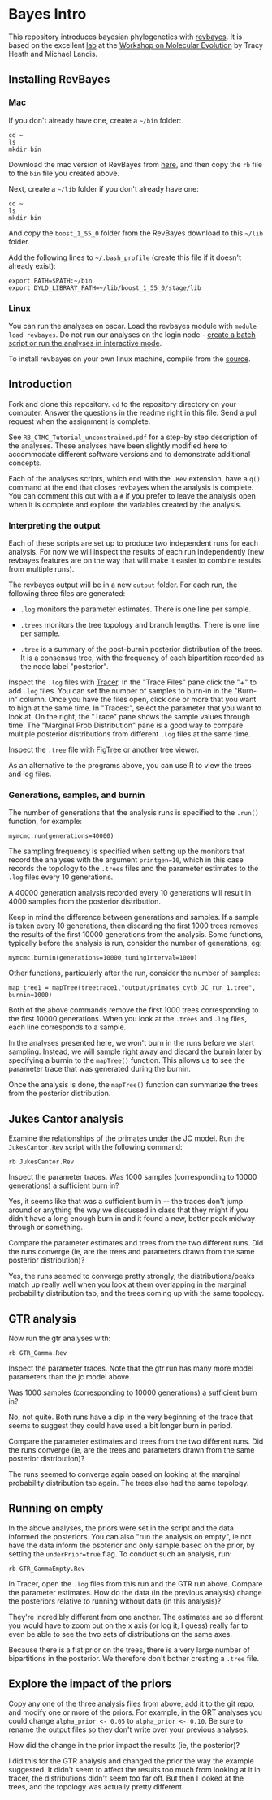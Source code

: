 # Bayes Intro

This repository introduces bayesian phylogenetics with [revbayes](http://revbayes.github.io/). It is based on the excellent [lab](https://molevol.mbl.edu/index.php/RevBayes) at the [Workshop on Molecular Evolution](https://molevol.mbl.edu/index.php/Main_Page) by Tracy Heath and Michael Landis.

## Installing RevBayes

### Mac

If you don't already have one, create a `~/bin` folder:

    cd ~
    ls
    mkdir bin

Download the mac version of RevBayes from [here](http://revbayes.github.io/code.html), and then copy the `rb` file to the `bin` file you created above.

Next, create a `~/lib` folder if you don't already have one:

    cd ~
    ls
    mkdir bin

And copy the `boost_1_55_0` folder from the RevBayes download to this `~/lib` folder.

Add the following lines to `~/.bash_profile` (create this file if it doesn't already exist):

    export PATH=$PATH:~/bin
    export DYLD_LIBRARY_PATH=~/lib/boost_1_55_0/stage/lib


### Linux

You can run the analyses on oscar. Load the revbayes module with `module load revbayes`. Do not run our analyses on the login node - [create a batch script or run the analyses in interactive mode](https://web1.ccv.brown.edu/doc/running-jobs.html).

To install revbayes on your own linux machine, compile from the [source](https://github.com/revbayes/revbayes).

## Introduction

Fork and clone this repository. `cd` to the repository directory on your computer. Answer the questions in the readme right in this file. Send a pull request when the assignment is complete.

See `RB_CTMC_Tutorial_unconstrained.pdf` for a step-by step description of the analyses. These analyses have been slightly modified here to accommodate different software versions and to demonstrate additional concepts. 

Each of the analyses scripts, which end with the `.Rev` extension, have a `q()` command at the end that closes revbayes when the analysis is complete. You can comment this out with a `#` if you prefer to leave the analysis open when it is complete and explore the variables created by the analysis.

### Interpreting the output

Each of these scripts are set up to produce two independent runs for each analysis. For now we will inspect the results of each run independently (new revbayes features are on the way that will make it easier to combine results from multiple runs).

The revbayes output will be in a new `output` folder. For each run, the following three files are generated:

- `.log` monitors the parameter estimates. There is one line per sample.

- `.trees` monitors the tree topology and branch lengths. There is one line per sample.

- `.tree` is a summary of the post-burnin posterior distribution of the trees. It is a consensus tree, with the frequency of each bipartition recorded as the node label "posterior". 

Inspect the `.log` files with [Tracer](http://tree.bio.ed.ac.uk/software/tracer/). In the "Trace Files" pane click the "+" to add `.log` files. You can set the number of samples to burn-in in the "Burn-in" column. Once you have the files open, click one or more that you want to high at the same time. In "Traces:", select the parameter that you want to look at. On the right, the "Trace" pane shows the sample values through time. The "Marginal Prob Distribution" pane is a good way to compare multiple posterior distributions from different `.log` files at the same time.

Inspect  the `.tree` file with [FigTree](http://tree.bio.ed.ac.uk/software/figtree/) or another tree viewer.

As an alternative to the programs above, you can use R to view the trees and log files.

### Generations, samples, and burnin

The number of generations that the analysis runs is specified to the `.run()` function, for example:

    mymcmc.run(generations=40000)

The sampling frequency is specified when setting up the monitors that record the analyses with the argument `printgen=10`, which in this case records the topology to the `.trees` files and the parameter estimates to the `.log` files every 10 generations.

A 40000 generation analysis recorded every 10 generations will result in 4000 samples from the posterior distribution. 

Keep in mind the difference between generations and samples. If a sample is taken every 10 generations, then discarding the first 1000 trees removes the results of the first 10000 generations from the analysis. Some functions, typically before the analysis is run, consider the number of generations, eg:

    mymcmc.burnin(generations=10000,tuningInterval=1000)

Other functions, particularly after the run, consider the number of samples:

    map_tree1 = mapTree(treetrace1,"output/primates_cytb_JC_run_1.tree", burnin=1000)

Both of the above commands remove the first 1000 trees corresponding to the first 10000 generations. When you look at the `.trees` and `.log` files, each line corresponds to a sample.

In the analyses presented here, we won't burn in the runs before we start sampling. Instead, we will sample right away and discard the burnin later  by specifying a burnin to the `mapTree()` function. This allows us to see the parameter trace that was generated during the burnin. 

Once the analysis is done, the `mapTree()` function can summarize the trees from the posterior distribution. 


## Jukes Cantor analysis

Examine the relationships of the primates under the JC model. Run the `JukesCantor.Rev` script with the following command:

    rb JukesCantor.Rev

Inspect the parameter traces. Was 1000 samples (corresponding to 10000 generations) a sufficient burn in?

Yes, it seems like that was a sufficient burn in -- the traces don't jump around or anything the way we discussed in class that they might if you didn't have a long enough burn in and it found a new, better peak midway through or something. 


Compare the parameter estimates and trees from the two different runs. Did the runs converge (ie, are the trees and parameters drawn from the same posterior distribution)?

Yes, the runs seemed to converge pretty strongly, the distributions/peaks match up really well when you look at them overlapping in the marginal probability distribution tab, and the trees coming up with the same topology. 


## GTR analysis

Now run the gtr analyses with:

	rb GTR_Gamma.Rev

Inspect the parameter traces. Note that the gtr run has many more model parameters than the jc model above.

Was 1000 samples (corresponding to 10000 generations) a sufficient burn in?

No, not quite. Both runs have a dip in the very beginning of the trace that seems to suggest they could have used a bit longer burn in period. 

Compare the parameter estimates and trees from the two different runs. Did the runs converge (ie, are the trees and parameters drawn from the same posterior distribution)?

The runs seemed to converge again based on looking at the marginal probability distribution tab again. The trees also had the same topology. 

## Running on empty

In the above analyses, the priors were set in the script and the data informed the posteriors. You can also "run the analysis on empty", ie not have the data inform the psoterior and only sample based on the prior, by setting the `underPrior=true` flag. To conduct such an analysis, run:

    rb GTR_GammaEmpty.Rev

In Tracer, open the `.log` files from this run and the GTR run above. Compare the parameter estimates. How do the data (in the previous analysis) change the posteriors relative to running without data (in this analysis)?

They're incredibly different from one another. The estimates are so different you would have to zoom out on the x axis (or log it, I guess) really far to even be able to see the two sets of distributions on the same axes. 


Because there is a flat prior on the trees, there is a very large number of bipartitions in the posterior. We therefore don't bother creating a `.tree` file.


## Explore the impact of the priors

Copy any one of the three analysis files from above, add it to the git repo, and modify one or more of the priors. For example, in the GRT analyses you could change `alpha_prior <- 0.05`  to `alpha_prior <- 0.10`. Be sure to rename the output files so they don't write over your previous analyses.

How did the change in the prior impact the results (ie, the posterior)?

I did this for the GTR analysis and changed the prior the way the example suggested. It didn't seem to affect the results too much from looking at it in tracer, the distributions didn't seem too far off. But then I looked at the trees, and the topology was actually pretty different. 